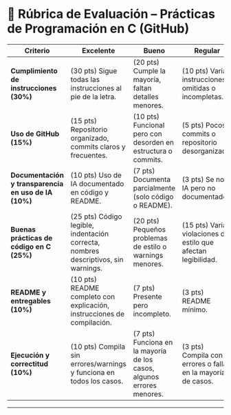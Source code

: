 # 📑 Rúbrica de Evaluación – Prácticas de Programación en C (GitHub)

| Criterio | Excelente | Bueno | Regular | Deficiente |
|----------|-----------|-------|---------|------------|
| **Cumplimiento de instrucciones (30%)** | (30 pts) Sigue todas las instrucciones al pie de la letra. | (20 pts) Cumple la mayoría, faltan detalles menores. | (10 pts) Varias instrucciones omitidas o incompletas. | (0 pts) No sigue las instrucciones. |
| **Uso de GitHub (15%)** | (15 pts) Repositorio organizado, commits claros y frecuentes. | (10 pts) Funcional pero con desorden en estructura o commits. | (5 pts) Pocos commits o repositorio desorganizado. | (0 pts) Sin GitHub o sin control de versiones. |
| **Documentación y transparencia en uso de IA (10%)** | (10 pts) Uso de IA documentado en código y README. | (7 pts) Documenta parcialmente (solo código o README). | (3 pts) Se nota IA pero no documentado. | (0 pts) Copia directa sin transparencia. |
| **Buenas prácticas de código en C (25%)** | (25 pts) Código legible, indentación correcta, nombres descriptivos, sin warnings. | (20 pts) Pequeños problemas de estilo o warnings menores. | (15 pts) Varias violaciones de estilo que afectan legibilidad. | (0 pts) Código desordenado, difícil de leer. |
| **README y entregables (10%)** | (10 pts) README completo con explicación, instrucciones de compilación. | (7 pts) Presente pero incompleto. | (3 pts) README mínimo. | (0 pts) Sin README. |
| **Ejecución y correctitud (10%)** | (10 pts) Compila sin errores/warnings y funciona en todos los casos. | (7 pts) Funciona en la mayoría de los casos, algunos errores menores. | (3 pts) Compila con errores o falla en la mayoría de casos. | (0 pts) No compila o no corre. |

---

